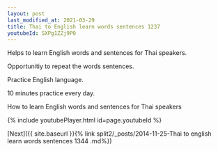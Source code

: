 ```yaml
---
layout: post
last_modified_at: 2021-03-29
title: Thai to English learn words sentences 1237 
youtubeId: SXPg1ZZj9P0
---
```

 
 
Helps to learn English words and sentences for Thai speakers.

Opportunitiy to repeat the words sentences. 

Practice English language. 
 
10 minutes practice every day. 
 
How to learn English words and sentences for Thai speakers 
 
{% include youtubePlayer.html id=page.youtubeId %}
 
 
[Next]({{ site.baseurl }}{% link  split2/_posts/2014-11-25-Thai to english learn words sentences 1344 .md%})
 
